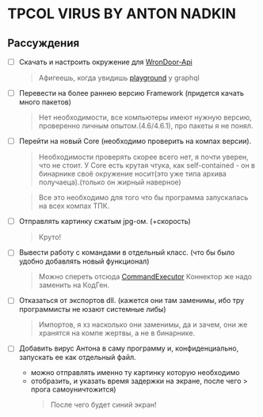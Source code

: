 # TPCOL VIRUS BY ANTON NADKIN

## Рассуждения

- [ ] Скачать и настроить окружение для [WronDoor-Api](https://github.com/stercoris/wrong-door-api)
  > Афигеешь, когда увидишь [playground](http://localhost:7878/graphql) у graphql
- [ ] Перевести на более раннею версию Framework (придется качать много пакетов)
  > Нет необходимости, все компьютеры имеют нужную версию, проверенно личным опытом.(4.6/4.6.1), про пакеты я не понял.
- [ ] Перейти на новый Core (необходимо проверить на компах версии).

  > Необходимости проверять скорее всего нет, я почти уверен, что не стоит. У Core есть крутая чтука, как self-contained - он в бинарнике своё окружение носит(это уже типа архива получаеца).(только он жирный наверное)

  > Все это необходимо для того что бы программа запускалась на всех компах ТПК.

- [ ] Отправлять картинку сжатым jpg-ом. (+скорость)
  > Круто!
- [ ] Вывести работу с командами в отдельный класс. (что бы было удобно добавлять новый функционал)
  > Можно спереть отсюда [CommandExecutor](https://github.com/stercoris/CommandExecutor)
  > Коннектор же надо заменить на КодГен.
- [ ] Отказаться от экспортов dll. (кажется они там заменимы, ибо тру программисты не юзают системные либы)
  > Импортов, я хз насколько они заменимы, да и зачем, они же хранятся на компе жертвы, а не в бинарнике.
- [ ] Добавить вирус Антона в саму программу и, конфиденциально, запускать ее как отдельный файл.
  - можно отправлять именно ту картинку которую необходимо
  - отобразить, и указать время задержки на экране, после чего > прога самоуничтожится)
    > После чего будет синий экран!
